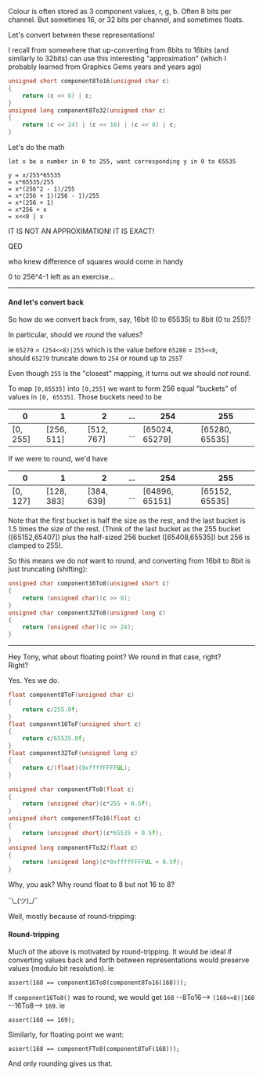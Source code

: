 Colour is often stored as 3 component values, r, g, b.  Often 8 bits per channel.  But sometimes 16, or 32 bits per channel, and sometimes floats.

Let's convert between these representations!

I recall from somewhere that up-converting from 8bits to 16bits (and similarly to 32bits) can use this interesting "approximation" (which I probably learned from Graphics Gems years and years ago)

```cpp
unsigned short component8To16(unsigned char c)
{
    return (c << 8) | c;
}
unsigned long component8To32(unsigned char c)
{
    return (c << 24) | (c << 16) | (c << 8) | c;
}
```

Let's do the math

```
let x be a number in 0 to 255, want corresponding y in 0 to 65535

y = x/255*65535
= x*65535/255
= x*(256^2 - 1)/255
= x*(256 + 1)(256 - 1)/255
= x*(256 + 1)
= x*256 + x
= x<<8 | x
```

IT IS NOT AN APPROXIMATION! IT IS EXACT!

QED

who knew difference of squares would come in handy

0 to 256^4-1 left as an exercise...

----

#### And let's convert back

So how do we convert back from, say, 16bit (0 to 65535) to 8bit (0 to 255)?

In particular, should we _round_ the values?

ie `65279` = `(254<<8)|255` which is the value before `65280` = `255<<8`,  
should `65279` truncate down to `254` or round up to `255`?

Even though `255` is the "closest" mapping, it turns out we should _not_ round.

To map `[0,65535]` into `[0,255]` we want to form 256 equal "buckets" of values in `[0, 65535]`.  Those buckets need to be

0 | 1 | 2 | ... | 254 | 255 
---|---|---|---|---|---
[0, 255] | [256, 511] | [512, 767] | ... | [65024, 65279] | [65280, 65535] 

If we were to round, we'd have 

0 | 1 | 2 | ... | 254 | 255 
---|---|---|---|---|---
[0, 127] | [128, 383] | [384, 639] | ... | [64896, 65151] | [65152, 65535] 

Note that the first bucket is half the size as the rest, and the last bucket is 1.5 times the size of the rest. (Think of the last bucket as the 255 bucket ([65152,65407]) plus the half-sized 256 bucket ([65408,65535]) but 256 is clamped to 255).

So this means we do *not* want to round, and converting from 16bit to 8bit is just truncating (shifting):

```cpp
unsigned char component16To8(unsigned short c)
{
    return (unsigned char)(c >> 8);
}
unsigned char component32To8(unsigned long c)
{
    return (unsigned char)(c >> 24);
}
```

------

Hey Tony, what about floating point?  We round in that case, right?  
Right?

Yes. Yes we do.

```cpp
float component8ToF(unsigned char c)
{
    return c/255.0f;
}
float component16ToF(unsigned short c)
{
    return c/65535.0f;
}
float component32ToF(unsigned long c)
{
    return c/(float)(0xffffFFFFUL);
}

unsigned char componentFTo8(float c)
{
    return (unsigned char)(c*255 + 0.5f);
}
unsigned short componentFTo16(float c)
{
    return (unsigned short)(c*65535 + 0.5f);
}
unsigned long componentFTo32(float c)
{
    return (unsigned long)(c*0xffffFFFFUL + 0.5f);
}
```

Why, you ask?  Why round float to 8 but not 16 to 8?

¯\\\_(ツ)_/¯ 

Well, mostly because of round-tripping:

#### Round-tripping

Much of the above is motivated by round-tripping.
It would be ideal if converting values back and forth between representations would preserve values (modulo bit resolution). ie

`assert(168 == component16To8(component8To16(168)));`

If `component16To8()` was to round, we would get `168`  --8To16-->  `(168<<8)|168`  --16To8-->  `169`. ie

`assert(168 == 169);`

Similarly, for floating point we want:

`assert(168 == componentFTo8(component8ToF(168)));`

And only rounding gives us that.
